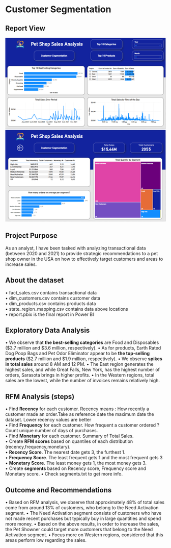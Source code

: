 <h1><strong>Customer Segmentation</strong></h1>

<h2>Report View</h2>

![alt text](report_1.PNG)
![alt text](report_2.PNG)


<h2><strong>Project Purpose</strong></h2>
As an analyst, I have been tasked with analyzing transactional data (between 2020 and 2021) to provide strategic recommendations to a pet shop owner in the USA on how to effectively target customers and areas to increase sales.

<h2><strong>About the dataset</strong></h2>
&#8226; fact_sales.csv contains transactional data <br>
&#8226; dim_customers.csv contains customer data <br>
&#8226; dim_products.csv contains products data <br>
&#8226; state_region_mapping.csv contains data above locations <br>
&#8226; report.pbix is the final report in Power BI

<h2><strong>Exploratory Data Analysis</strong></h2>
&#8226; We observe that <strong>the best-selling categories</strong> are Food and Disposables ($3.7 million and $3.6 million, respectively).
&#8226; As for products, Earth Rated Dog Poop Bags and Pet Odor Eliminator appear to be <strong>the top-selling products</strong> ($2.7 million and $1.9 million, respectively).
&#8226; We observe <strong>spikes in total sales</strong> around 8 AM and 12 PM.
&#8226; The East region generates the highest sales, and while Great Falls, New York, has the highest number of orders, Sarasota brings in higher profits.
&#8226; In the Western regions, total sales are the lowest, while the number of invoices remains relatively high.

<h2> <strong>RFM Analysis (steps) </strong></h2>
&#8226; Find <strong>Recency</strong> for each customer. Recency means : How recently a customer made an order.Take as reference date the maximum date the dataset. Lower recency values are better <br>
&#8226; Find <strong>Frequency</strong> for each customer. How frequent a customer ordered ? Count unique number of days of purchases. <br>
&#8226; Find <strong>Monetary</strong> for each customer. Summary of Total Sales. <br>
&#8226; Create <strong>RFM scores</strong> based on quantiles of each distribution (recency,frequency,monetary). <br>
&#8226; <strong>Recency Score</strong>. The nearest date gets 3, the furthest 1. <br>
&#8226; <strong>Frequency Score</strong>. The least frequent gets 1 and the most frequent gets 3 <br>
&#8226; <strong>Monetary Score</strong>. The least money gets 1, the most money gets 3. <br>
&#8226; Create <strong>segments</strong> based on Recency score, Frequency score and Monetary score.
&#8226; Check segments.txt to get more info.

<h2>Outcome and Recommendations</h2>
&#8226; Based on RFM analysis, we observe that approximately 48% of total sales come from around 13% of customers, who belong to the Need Activation segment.
&#8226; The Need Activation segment consists of customers who have not made recent purchases but typically buy in large quantities and spend more money.
&#8226; Based on the above results, in order to increase the sales, the Pet Showner could target more customers that belong to the Need Activation segment.
&#8226; Focus more on Western regions, considered that this areas perform low regarding the sales.





